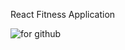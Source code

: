 React Fitness Application



![for github](https://user-images.githubusercontent.com/74714313/200609536-59b71205-8aff-47c8-8fcd-853a93686a69.png)

